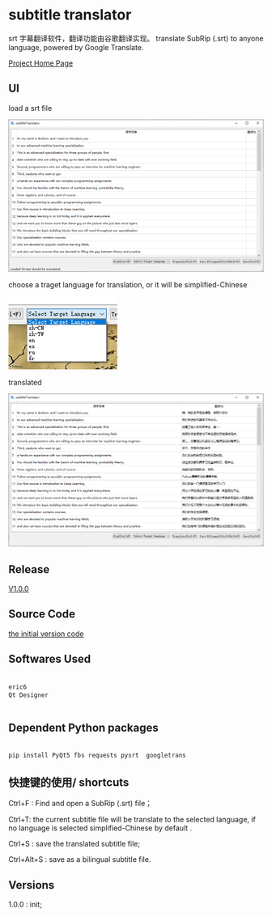 # subtitle translator


srt 字幕翻译软件，翻译功能由谷歌翻译实现。
translate SubRip (.srt) to anyone language, powered by Google Translate.

[Project Home Page](http://coolwp.com/subtitle-translator.html)


## UI

load a srt file

![](screenshot/001.png)

choose a traget language for translation, or it will be simplified-Chinese

![](screenshot/003.png)

translated

![](screenshot/002.png)


## Release

[V1.0.0](./releases/)

## Source Code

[the initial version code ](./src)

## Softwares Used

```

eric6
Qt Designer


```

## Dependent Python packages
```

pip install PyQt5 fbs requests pysrt  googletrans

```

## 快捷键的使用/ shortcuts

Ctrl+F : Find and open a SubRip (.srt) file；

Ctrl+T: the current subtitle file will be translate to the selected language, if no language is selected simplified-Chinese by default .

Ctrl+S : save the translated subtitle file;

Ctrl+Alt+S : save as a bilingual subtitle file.


## Versions

1.0.0 : init;

